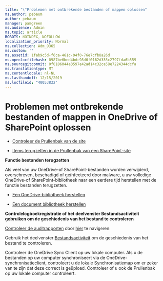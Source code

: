 ```yaml
---
title: "\"Problemen met ontbrekende bestanden of mappen oplossen"
ms.author: pebaum
author: pebaum
manager: pamgreen
ms.audience: Admin
ms.topic: article
ROBOTS: NOINDEX, NOFOLLOW
localization_priority: Normal
ms.collection: Adm_O365
ms.custom: ''
ms.assetid: 1fab9c5d-f6ca-461c-94f0-76e7cfb8a26d
ms.openlocfilehash: 0987be6bed4bdc98d6f0162d333c2797fda6b559
ms.sourcegitcommit: 0f0186044a3597e42ad14c32ca58e7224344dcfa
ms.translationtype: MT
ms.contentlocale: nl-NL
ms.lasthandoff: 12/15/2019
ms.locfileid: "40053832"
---
```

# <a name="troubleshooting-missing-files-or-folders-in-onedrive-or-sharepoint"></a>Problemen met ontbrekende bestanden of mappen in OneDrive of SharePoint oplossen

- [Controleer de Prullenbak van de site](https://support.office.com/article/restore-deleted-items-from-the-site-collection-recycle-bin-5fa924ee-16d7-487b-9a0a-021b9062d14b)

- [Items terugzetten in de Prullenbak van een SharePoint-site](https://support.office.com/article/Restore-deleted-files-or-folders-in-OneDrive-949ada80-0026-4db3-a953-c99083e6a84f)



**Functie bestanden terugzetten**

Als veel van uw OneDrive-of SharePoint-bestanden worden verwijderd, overschreven, beschadigd of geïnfecteerd door malware, u uw volledige OneDrive-of SharePoint-bibliotheek naar een eerdere tijd herstellen met de functie bestanden terugzetten.

- [Een OneDrive-bibliotheek herstellen](https://support.office.com/article/restore-your-onedrive-fa231298-759d-41cf-bcd0-25ac53eb8a15)

- [Een document bibliotheek herstellen](https://support.office.com/article/restore-a-document-library-317791c3-8bd0-4dfd-8254-3ca90883d39a)

**Controlelogboekregistratie of het deelvenster Bestandsactiviteit gebruiken om de geschiedenis van het bestand te controleren**

[Controleer de auditrapporten](https://docs.microsoft.com/office365/securitycompliance/search-the-audit-log-in-security-and-compliance?redirectSourcePath=%252fen-us%252farticle%252fsearch-the-audit-log-in-the-office-365-protection-center-0d4d0f35-390b-4518-800e-0c7ec95e946c) </a> door [hier](https://protection.office.com/#/unifiedauditlog) te navigeren

Gebruik het deelvenster [Bestandsactiviteit](https://support.office.com/article/File-activity-in-a-document-library-6105ecda-1dd0-4f6f-9542-102bf5c0ffe0) om de geschiedenis van het bestand te controleren.

Controleer de OneDrive Sync Client op uw lokale computer.  Als u de bestanden op uw computer synchroniseert via de OneDrive-synchronisatieclient, controleert u de lokale Synchronisatiemap om er zeker van te zijn dat deze correct is geüpload. Controleer of u ook de Prullenbak op uw lokale computer controleert.



